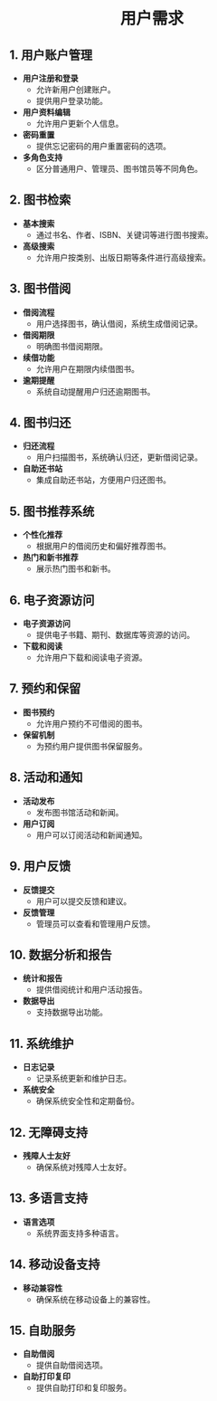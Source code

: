 <h1 align="center">用户需求</h1>

## 1. 用户账户管理
- **用户注册和登录**
  - 允许新用户创建账户。
  - 提供用户登录功能。
- **用户资料编辑**
  - 允许用户更新个人信息。
- **密码重置**
  - 提供忘记密码的用户重置密码的选项。
- **多角色支持**
  - 区分普通用户、管理员、图书馆员等不同角色。

## 2. 图书检索
- **基本搜索**
  - 通过书名、作者、ISBN、关键词等进行图书搜索。
- **高级搜索**
  - 允许用户按类别、出版日期等条件进行高级搜索。

## 3. 图书借阅
- **借阅流程**
  - 用户选择图书，确认借阅，系统生成借阅记录。
- **借阅期限**
  - 明确图书借阅期限。
- **续借功能**
  - 允许用户在期限内续借图书。
- **逾期提醒**
  - 系统自动提醒用户归还逾期图书。

## 4. 图书归还
- **归还流程**
  - 用户扫描图书，系统确认归还，更新借阅记录。
- **自助还书站**
  - 集成自助还书站，方便用户归还图书。

## 5. 图书推荐系统
- **个性化推荐**
  - 根据用户的借阅历史和偏好推荐图书。
- **热门和新书推荐**
  - 展示热门图书和新书。

## 6. 电子资源访问
- **电子资源访问**
  - 提供电子书籍、期刊、数据库等资源的访问。
- **下载和阅读**
  - 允许用户下载和阅读电子资源。

## 7. 预约和保留
- **图书预约**
  - 允许用户预约不可借阅的图书。
- **保留机制**
  - 为预约用户提供图书保留服务。

## 8. 活动和通知
- **活动发布**
  - 发布图书馆活动和新闻。
- **用户订阅**
  - 用户可以订阅活动和新闻通知。

## 9. 用户反馈
- **反馈提交**
  - 用户可以提交反馈和建议。
- **反馈管理**
  - 管理员可以查看和管理用户反馈。

## 10. 数据分析和报告
- **统计和报告**
  - 提供借阅统计和用户活动报告。
- **数据导出**
  - 支持数据导出功能。

## 11. 系统维护
- **日志记录**
  - 记录系统更新和维护日志。
- **系统安全**
  - 确保系统安全性和定期备份。

## 12. 无障碍支持
- **残障人士友好**
  - 确保系统对残障人士友好。

## 13. 多语言支持
- **语言选项**
  - 系统界面支持多种语言。

## 14. 移动设备支持
- **移动兼容性**
  - 确保系统在移动设备上的兼容性。

## 15. 自助服务
- **自助借阅**
  - 提供自助借阅选项。
- **自助打印复印**
  - 提供自助打印和复印服务。
